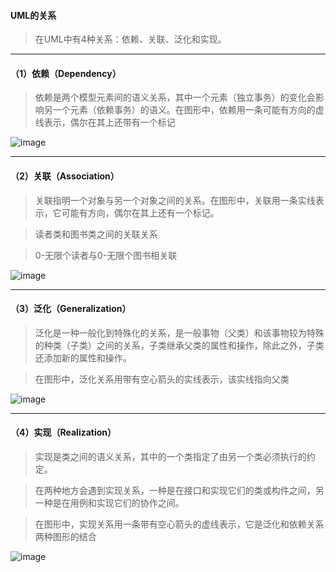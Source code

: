 #### UML的关系
>在UML中有4种关系：依赖、关联、泛化和实现。

***

#### （1）依赖（Dependency）
>依赖是两个模型元素间的语义关系，其中一个元素（独立事务）的变化会影响另一个元素（依赖事务）的语义。在图形中，依赖用一条可能有方向的虚线表示，偶尔在其上还带有一个标记

![image](https://user-images.githubusercontent.com/30850497/60431966-a3fc5900-9c33-11e9-98b2-eb0a439cd2ac.png)

***
####  （2）关联（Association）

>关联指明一个对象与另一个对象之间的关系。在图形中，关联用一条实线表示，它可能有方向，偶尔在其上还有一个标记。

>读者类和图书类之间的关联关系

>0-无限个读者与0-无限个图书相关联

![image](https://user-images.githubusercontent.com/30850497/60433120-9ac0bb80-9c36-11e9-9069-9ceb4e2c59bd.png)

***
#### （3）泛化（Generalization）

>泛化是一种一般化到特殊化的关系，是一般事物（父类）和该事物较为特殊的种类（子类）之间的关系，子类继承父类的属性和操作，除此之外，子类还添加新的属性和操作。

>在图形中，泛化关系用带有空心箭头的实线表示，该实线指向父类

![image](https://user-images.githubusercontent.com/30850497/60433360-3d793a00-9c37-11e9-89a4-eb8d7e11e68d.png)

***
#### （4）实现（Realization）

>实现是类之间的语义关系，其中的一个类指定了由另一个类必须执行的约定。

>在两种地方会遇到实现关系，一种是在接口和实现它们的类或构件之间，另一种是在用例和实现它们的协作之间。

>在图形中，实现关系用一条带有空心箭头的虚线表示，它是泛化和依赖关系两种图形的结合

![image](https://user-images.githubusercontent.com/30850497/60433564-b8daeb80-9c37-11e9-93da-c143b788f490.png)

